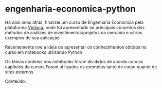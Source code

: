# engenharia-economica-python

Há dois anos atrás, finalizei um curso de Engenharia Econômica pela plataforma [Veduca](https://play.veduca.org/curso-online-engenharia-economica), onde foi  apresentado os principais conceitos dos métodos de análises de investimentos/projetos do mercado e vários exemplos de sua aplicação.

Recentemente tive a ideia de apresentar os conhecimentos obtidos no curso em notebooks utilizando Python.

Os temas contidos nos notebooks foram divididos de acordo com os capítulos do cursos.Foram utilizados os exemplos tanto do curso quanto de sites externos.

Conteúdo:



